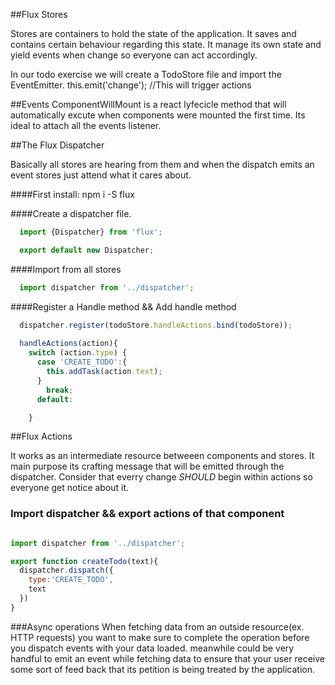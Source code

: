 ##Flux Stores

 Stores are containers to hold the state of the application. It saves and contains certain behaviour regarding this state.
It manage its own state and yield events when change so everyone can act accordingly.

In our todo exercise we will create a TodoStore file and import the EventEmitter.
  this.emit('change'); //This will trigger actions 


##Events
ComponentWillMount is a react lyfecicle method that will automatically excute when components were mounted the first time.
Its ideal to attach all the events listener.

##The Flux Dispatcher

Basically all stores are hearing from them and when the dispatch emits an event stores just attend what it cares about.

####First install:
    npm i -S flux
  
####Create a dispatcher file.
  ```javascript
    import {Dispatcher} from 'flux';

    export default new Dispatcher;
  ```
####Import from  all stores
```javascript
  import dispatcher from '../dispatcher';
```  
####Register a Handle method && Add handle method
```javascript
  dispatcher.register(todoStore.handleActions.bind(todoStore));
  
  handleActions(action){
    switch (action.type) {
      case 'CREATE_TODO':{
        this.addTask(action.text);
      }
        break;
      default:

    }
```

##Flux Actions 

It works as an intermediate resource betweeen components and stores. It main purpose its crafting message that will be emitted through the dispatcher. Consider that everry change *SHOULD* begin within actions so everyone get notice about it.

### Import dispatcher && export actions of that component
```javascript

import dispatcher from '../dispatcher';

export function createTodo(text){
  dispatcher.dispatch({
    type:'CREATE_TODO',
    text
  })
}
```
###Async operations
When fetching data from an outside resource(ex. HTTP requests) you want to make sure to complete the operation before you dispatch events with your data loaded.
meanwhile could be very handful to emit an event while fetching data to ensure that your user receive some sort of feed back that its petition is being treated by the application.
